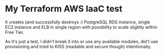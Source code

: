 # My Terraform AWS IaaC test

It creates (and successfully destroys :) PostgreSQL RDS instance, single EC2 instance and ELB in single region with possibility to scale slightly within Free Tier.

As it's just a test, I didn't break it into or use any available modules, did't use provisioning and tried to KISS (readable and secure though) intentionally.